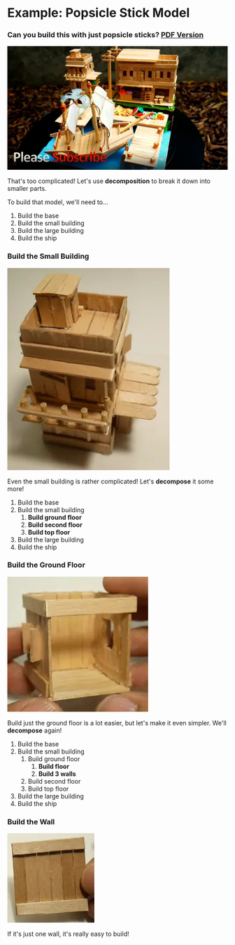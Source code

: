 # Example: Popsicle Stick Model

### Can you build this with just popsicle sticks? [PDF Version](https://www.aposteriori.com.sg/wp-content/uploads/decompositionModel.pdf)

![](images/modelComplete.webp)

That's too complicated! Let's use **decomposition** to break it down into smaller parts.

To build that model, we'll need to...

1. Build the base
2. Build the small building
3. Build the large building
4. Build the ship

### Build the Small Building

![](images/smallBuilding.webp)

Even the small building is rather complicated! Let's **decompose** it some more!

1. Build the base
2. Build the small building
    1. **Build ground floor**
    2. **Build second floor**
    3. **Build top floor**
3. Build the large building
4. Build the ship

### Build the Ground Floor

![](images/groundFloor.webp)

Build just the ground floor is a lot easier, but let's make it even simpler. We'll **decompose** again!

1. Build the base
2. Build the small building
    1. Build ground floor
        1. **Build floor**
        2. **Build 3 walls**
    2. Build second floor
    3. Build top floor
3. Build the large building
4. Build the ship

### Build the Wall

![](images/oneWall.webp)

If it's just one wall, it's really easy to build!